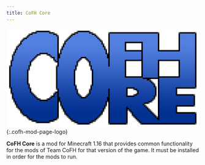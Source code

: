 ```yaml
---
title: CoFH Core
---
```


![CoFH Core Logo](/assets/images/logos/1.16/cofh-core.png){:.cofh-mod-page-logo}

**CoFH Core** is a mod for Minecraft 1.16 that provides common functionality for
the mods of Team CoFH for that version of the game. It must be installed in
order for the mods to run.
